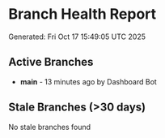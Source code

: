 # Branch Health Report
Generated: Fri Oct 17 15:49:05 UTC 2025

## Active Branches
- **main** - 13 minutes ago by Dashboard Bot

## Stale Branches (>30 days)
No stale branches found
